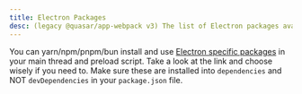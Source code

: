 ```yaml
---
title: Electron Packages
desc: (legacy @quasar/app-webpack v3) The list of Electron packages available in a Quasar app.
---
```

You can yarn/npm/pnpm/bun install and use [Electron specific packages](https://zeke.github.io/electron.atom.io/userland/most_downloaded_packages) in your main thread and preload script. Take a look at the link and choose wisely if you need to. Make sure these are installed into `dependencies` and NOT `devDependencies` in your `package.json` file.
